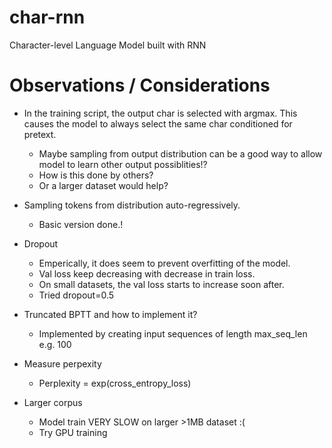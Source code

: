 # char-rnn
Character-level Language Model built with RNN


# Observations / Considerations

* In the training script, the output char is selected with argmax. This causes the model to always select the same char conditioned for pretext. 
    * Maybe sampling from output distribution can be a good way to allow model to learn other output possiblities!? 
    * How is this done by others?
    * Or a larger dataset would help?

* Sampling tokens from distribution auto-regressively.
    * Basic version done.!

* Dropout
    * Emperically, it does seem to prevent overfitting of the model. 
    * Val loss keep decreasing with decrease in train loss. 
    * On small datasets, the val loss starts to increase soon after.
    * Tried dropout=0.5

* Truncated BPTT and how to implement it?
    * Implemented by creating input sequences of length max_seq_len e.g. 100

* Measure perpexity
    * Perplexity = exp(cross_entropy_loss)

* Larger corpus
    * Model train VERY SLOW on larger >1MB dataset :(
    * Try GPU training







